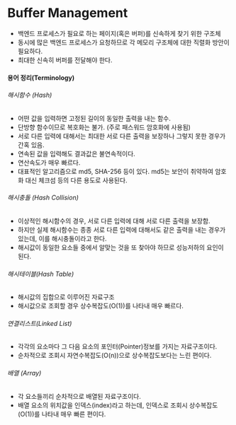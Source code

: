 # Buffer Management
- 백엔드 프로세스가 필요로 하는 페이지(혹은 버퍼)를 신속하게 찾기 위한 구조체
- 동시에 많은 백엔드 프로세스가 요청하므로 각 메모리 구조체에 대한 직렬화 방안이 필요하다.
- 최대한 신속히 버퍼를 전달해야 한다.

#### 용어 정리(Terminology)
###### 해시함수 (Hash)
- 어떤 값을 입력하면 고정된 길이의 동일한 출력을 내는 함수. 
- 단방향 함수이므로 복호화는 불가. (주로 패스워드 암호화에 사용됨)
- 서로 다른 입력에 대해서는 최대한 서로 다른 출력을 보장하나 그렇지 못한 경우가 간혹 있음.
- 연속된 값을 입력해도 결과값은 불연속적이다.
- 연산속도가 매우 빠르다.
- 대표적인 알고리즘으로 md5, SHA-256 등이 있다. md5는 보안이 취약하여 암호화 대신 체크섬 등의 다른 용도로 사용된다.

###### 해시충돌 (Hash Collision)
- 이상적인 해시함수의 경우, 서로 다른 입력에 대해 서로 다른 출력을 보장함.
- 하지만 실제 해시함수는 종종 서로 다른 입력에 대해서도 같은 출력을 내는 경우가 있는데, 이를 해시충돌이라고 한다.
- 해시값이 동일한 요소들 중에서 알맞는 것을 또 찾아야 하므로 성능저하의 요인이 된다.

###### 해시테이블(Hash Table)
- 해시값의 집합으로 이루어진 자료구조
- 해시값으로 조회할 경우 상수복잡도(O(1))를 나타내 매우 빠르다.

###### 연결리스트(Linked List)
- 각각의 요소마다 그 다음 요소의 포인터(Pointer)정보를 가지는 자료구조이다.
- 순차적으로 조회시 자연수복잡도(O(n))으로 상수복잡도보다는 느린 편이다.

###### 배열 (Array)
- 각 요소들끼리 순차적으로 배열된 자료구조이다.
- 배열 요소의 위치값을 인덱스(index)라고 하는데, 인덱스로 조회시 상수복잡도(O(1))를 나타내 매우 빠른 편이다.
